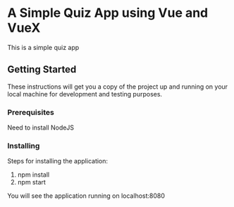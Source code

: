 # A Simple Quiz App using Vue and VueX

This is a simple quiz app

## Getting Started

These instructions will get you a copy of the project up and running on your local machine for development and testing purposes.

### Prerequisites

Need to install NodeJS

### Installing

Steps for installing the application:

1. npm install
2. npm start

You will see the application running on localhost:8080
